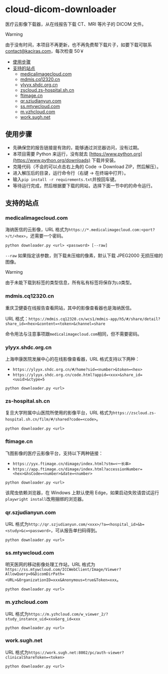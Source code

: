 # cloud-dicom-downloader

医疗云影像下载器，从在线报告下载 CT、MRI 等片子的 DICOM 文件。

> [!WARNING]
> 
> 由于没有时间，本项目不再更新，也不再免费帮下载片子，如要下载可联系 [contact@kaciras.com](mailto:contact@kaciras.com)，每次检查 50￥

* [使用步骤](#使用步骤)
* [支持的站点](#支持的站点)
  * [medicalimagecloud.com](#medicalimagecloudcom)
  * [mdmis.cq12320.cn](#mdmiscq12320cn)
  * [ylyyx.shdc.org.cn](#ylyyxshdcorgcn)
  * [zscloud.zs-hospital.sh.cn](#zs-hospitalshcn)
  * [ftimage.cn](#ftimagecn)
  * [qr.szjudianyun.com](#qrszjudianyuncom)
  * [ss.mtywcloud.com](#ssmtywcloudcom)
  * [m.yzhcloud.com](#myzhcloudcom)
  * [work.sugh.net](#worksughnet)

## 使用步骤

- 先确保您的报告链接是有效的，能够通过浏览器访问，没有过期。
- 本项目需要 Python 来运行，没有就去 [https://www.python.org](https://www.python.org/downloads) 下载并安装。
- 克隆代码（不会的可以点击右上角的 Code -> Download ZIP，然后解压）。
- 进入解压后的目录，运行命令行（右键 -> 在终端中打开）。
- 输入`pip install -r requirements.txt`并按回车键。
- 等待运行完成，然后根据要下载的网站，选择下面一节中的的命令运行。

## 支持的站点

### medicalimagecloud.com

海纳医信的云影像，URL 格式为`https://*.medicalimagecloud.com:<port?>/t/<hex>`，还需要一个密码。

```
python downloader.py <url> <password> [--raw]
```

`--raw` 如果指定该参数，则下载未压缩的像素，默认下载 JPEG2000 无损压缩的图像。

> [!WARNING]
> 由于未能下载到标签的类型信息，所有私有标签将保存为`LO`类型。

### mdmis.cq12320.cn

重庆卫健委在线报告查看网站，其中的影像查看器也是海纳医信。

URL 格式：`https://mdmis.cq12320.cn/wcs1/mdmis-app/h5/#/share/detail?share_id=<hex>&content=<token>&channel=share`

命令用法与注意事项跟`medicalimagecloud.com`相同，但不需要密码。

### ylyyx.shdc.org.cn

上海申康医院发展中心的在线影像查看器，URL 格式支持以下两种：

- `https://ylyyx.shdc.org.cn/#/home?sid=<number>&token=<hex>`
- `https://ylyyx.shdc.org.cn/code.html?appid=<xxx>&share_id=<uuid>&ctype=5`

```
python downloader.py <url>
```

### zs-hospital.sh.cn

复旦大学附属中山医院所使用的影像平台，URL 格式为`https://zscloud.zs-hospital.sh.cn/film/#/shared?code=<code>`。

```
python downloader.py <url>
```

### ftimage.cn

飞图影像的医疗云影像平台，支持以下两种链接：

- `https://yyx.ftimage.cn/dimage/index.html?stm=<一长串>`
- `https://app.ftimage.cn/dimage/index.html?accessionNumber=<hex>&hsCode=<number>&date=<number>`

```
python downloader.py <url>
```

该爬虫依赖浏览器，在 Windows 上默认使用 Edge，如果启动失败请尝试运行`playwright install`改用捆绑的浏览器。

### qr.szjudianyun.com

URL 格式为`http://qr.szjudianyun.com/<xxx>/?a=<hospital_id>&b=<study>&c=<password>`，可从报告单扫码得到。

```
python downloader.py <url>
```

### ss.mtywcloud.com

明天医网的移动影像处理工作站，URL 格式为`https://ss.mtywcloud.com/ICCWebClient/Image/Viewer?AllowQuery=0&DicomDirPath=<URL>&OrganizationID=xxx&Anonymous=true&Token=xxx`。

```
python downloader.py <url>
```

### m.yzhcloud.com

URL 格式为`https://m.yzhcloud.com/w_viewer_2/?study_instance_uid=xxx&org_id=xxx`

```
python downloader.py <url>
```

### work.sugh.net

URL 格式为`https://work.sugh.net:8002/pc/auth-viewer?clinicalShareToken=<token>`

```
python downloader.py <url>
```
